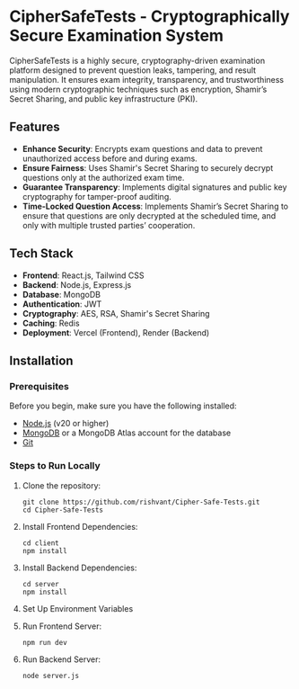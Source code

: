 # CipherSafeTests - Cryptographically Secure Examination System

CipherSafeTests is a highly secure, cryptography-driven examination platform designed to prevent question leaks, tampering, and result manipulation. It ensures exam integrity, transparency, and trustworthiness using modern cryptographic techniques such as encryption, Shamir’s Secret Sharing, and public key infrastructure (PKI).

## Features

- **Enhance Security**: Encrypts exam questions and data to prevent unauthorized access before and during exams.
- **Ensure Fairness**: Uses Shamir's Secret Sharing to securely decrypt questions only at the authorized exam time.
- **Guarantee Transparency**: Implements digital signatures and public key cryptography for tamper-proof auditing.
- **Time-Locked Question Access**: Implements Shamir’s Secret Sharing to ensure that questions are only decrypted at the scheduled time, and only with multiple trusted parties’ cooperation.

## Tech Stack

- **Frontend**: React.js, Tailwind CSS
- **Backend**: Node.js, Express.js
- **Database**: MongoDB
- **Authentication**: JWT
- **Cryptography**: AES, RSA, Shamir's Secret Sharing
- **Caching**: Redis
- **Deployment**: Vercel (Frontend), Render (Backend)

## Installation

### Prerequisites

Before you begin, make sure you have the following installed:

- [Node.js](https://nodejs.org/) (v20 or higher)
- [MongoDB](https://www.mongodb.com/) or a MongoDB Atlas account for the database
- [Git](https://git-scm.com/)

### Steps to Run Locally

1. Clone the repository:
   ```
   git clone https://github.com/rishvant/Cipher-Safe-Tests.git
   cd Cipher-Safe-Tests
   ```

2. Install Frontend Dependencies:
   ```
   cd client
   npm install
   ```

3. Install Backend Dependencies:
   ```
   cd server
   npm install
   ```

4. Set Up Environment Variables

5. Run Frontend Server:
   ```
   npm run dev
   ```
   
6. Run Backend Server:
   ```
   node server.js
   ```
